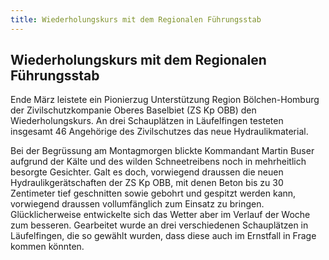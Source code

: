 ```yaml
---
title: Wiederholungskurs mit dem Regionalen Führungsstab
---
```


## Wiederholungskurs mit dem Regionalen Führungsstab

Ende März leistete ein Pionierzug Unterstützung Region Bölchen-Homburg der Zivilschutzkompanie Oberes Baselbiet (ZS Kp OBB) den Wiederholungskurs. An drei Schauplätzen in Läufelfingen testeten insgesamt 46 Angehörige des Zivilschutzes das neue Hydraulikmaterial.

Bei der Begrüssung am Montagmorgen blickte Kommandant Martin Buser aufgrund der Kälte und des wilden Schneetreibens noch in mehrheitlich besorgte Gesichter. Galt es doch, vorwiegend draussen die neuen Hydraulikgerätschaften der ZS Kp OBB, mit denen Beton bis zu 30 Zentimeter tief geschnitten sowie gebohrt und gespitzt werden kann, vorwiegend draussen vollumfänglich zum Einsatz zu bringen. Glücklicherweise entwickelte sich das Wetter aber im Verlauf der Woche zum besseren.
Gearbeitet wurde an drei verschiedenen Schauplätzen in Läufelfingen, die so gewählt wurden, dass diese auch im Ernstfall in Frage kommen könnten.
